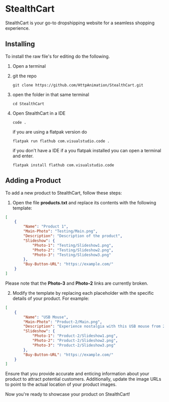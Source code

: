 # StealthCart

StealthCart is your go-to dropshipping website for a seamless shopping experience.

## Installing

To install the raw file's for editing do the following.
1) Open a terminal
2) git the repo
    ```
    git clone https://github.com/HttpAnimation/StealthCart.git
    ```
3) open the folder in that same terminal
    ```
    cd StealthCart
    ```
4) Open StealthCart in a IDE
    ```
    code .
    ```
    if you are using a flatpak version do
    ```
    flatpak run flathub com.visualstudio.code .
    ```

    if you don't have a IDE if a you flatpak installed you can open a terminal and enter.
    ```
    flatpak install flathub com.visualstudio.code
    ```

## Adding a Product

To add a new product to StealthCart, follow these steps:

1. Open the file **products.txt** and replace its contents with the following template:

```json
[
    {
        "Name": "Product 1",
        "Main-Photo": "Testing/Main.png",
        "Description": "Description of the product",
        "Slideshow": {
            "Photo-1": "Testing/Slideshow1.png",
            "Photo-2": "Testing/Slideshow2.png",
            "Photo-3": "Testing/Slideshow3.png"
        },
        "Buy-Button-URL": "https://example.com/"
    }
]
```

Please note that the **Photo-3** and **Photo-2** links are currently broken.

2. Modify the template by replacing each placeholder with the specific details of your product. For example:

```json
[
    {
        "Name": "USB Mouse",
        "Main-Photo": "Product-2/Main.png",
        "Description": "Experience nostalgia with this USB mouse from 2001, complete with extra dirt on the ball inside.",
        "Slideshow": {
            "Photo-1": "Product-2/Slideshow1.png",
            "Photo-2": "Product-2/Slideshow2.png",
            "Photo-3": "Product-2/Slideshow3.png"
        },
        "Buy-Button-URL": "https://example.com/"
    }
]
```

Ensure that you provide accurate and enticing information about your product to attract potential customers. Additionally, update the image URLs to point to the actual location of your product images.

Now you're ready to showcase your product on StealthCart!
